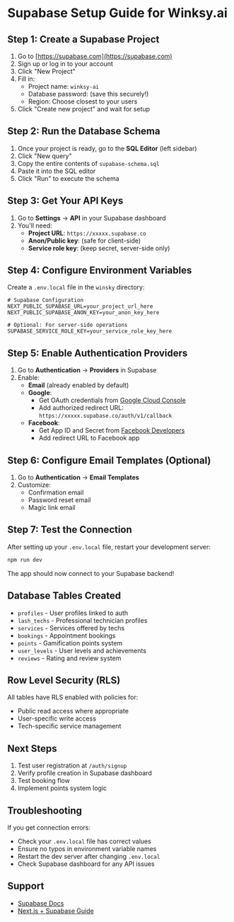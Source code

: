 # Supabase Setup Guide for Winksy.ai

## Step 1: Create a Supabase Project

1. Go to [https://supabase.com](https://supabase.com)
2. Sign up or log in to your account
3. Click "New Project"
4. Fill in:
   - Project name: `winksy-ai`
   - Database password: (save this securely!)
   - Region: Choose closest to your users
5. Click "Create new project" and wait for setup

## Step 2: Run the Database Schema

1. Once your project is ready, go to the **SQL Editor** (left sidebar)
2. Click "New query"
3. Copy the entire contents of `supabase-schema.sql`
4. Paste it into the SQL editor
5. Click "Run" to execute the schema

## Step 3: Get Your API Keys

1. Go to **Settings** → **API** in your Supabase dashboard
2. You'll need:
   - **Project URL**: `https://xxxxx.supabase.co`
   - **Anon/Public key**: (safe for client-side)
   - **Service role key**: (keep secret, server-side only)

## Step 4: Configure Environment Variables

Create a `.env.local` file in the `winsky` directory:

```env
# Supabase Configuration
NEXT_PUBLIC_SUPABASE_URL=your_project_url_here
NEXT_PUBLIC_SUPABASE_ANON_KEY=your_anon_key_here

# Optional: For server-side operations
SUPABASE_SERVICE_ROLE_KEY=your_service_role_key_here
```

## Step 5: Enable Authentication Providers

1. Go to **Authentication** → **Providers** in Supabase
2. Enable:
   - **Email** (already enabled by default)
   - **Google**: 
     - Get OAuth credentials from [Google Cloud Console](https://console.cloud.google.com/)
     - Add authorized redirect URL: `https://xxxxx.supabase.co/auth/v1/callback`
   - **Facebook**:
     - Get App ID and Secret from [Facebook Developers](https://developers.facebook.com/)
     - Add redirect URL to Facebook app

## Step 6: Configure Email Templates (Optional)

1. Go to **Authentication** → **Email Templates**
2. Customize:
   - Confirmation email
   - Password reset email
   - Magic link email

## Step 7: Test the Connection

After setting up your `.env.local` file, restart your development server:

```bash
npm run dev
```

The app should now connect to your Supabase backend!

## Database Tables Created

- `profiles` - User profiles linked to auth
- `lash_techs` - Professional technician profiles
- `services` - Services offered by techs
- `bookings` - Appointment bookings
- `points` - Gamification points system
- `user_levels` - User levels and achievements
- `reviews` - Rating and review system

## Row Level Security (RLS)

All tables have RLS enabled with policies for:
- Public read access where appropriate
- User-specific write access
- Tech-specific service management

## Next Steps

1. Test user registration at `/auth/signup`
2. Verify profile creation in Supabase dashboard
3. Test booking flow
4. Implement points system logic

## Troubleshooting

If you get connection errors:
- Check your `.env.local` file has correct values
- Ensure no typos in environment variable names
- Restart the dev server after changing `.env.local`
- Check Supabase dashboard for any API issues

## Support

- [Supabase Docs](https://supabase.com/docs)
- [Next.js + Supabase Guide](https://supabase.com/docs/guides/getting-started/quickstarts/nextjs)







